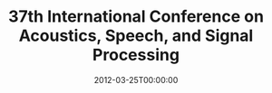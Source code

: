 ---
acronym: ICASSP 2012
date: '2012-03-25T00:00:00'
ext_url: http://www.icassp2012.com/
location: Kyoto, Japan
submission_date: '2011-09-27T00:00:00'
title: 37th International Conference on Acoustics, Speech, and Signal Processing
---
